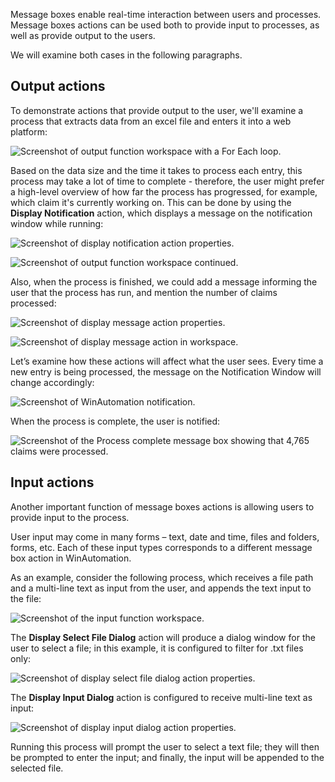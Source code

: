 Message boxes enable real-time interaction between users and processes. Message boxes actions can be used both to provide input to processes, as well as provide output to the users.

We will examine both cases in the following paragraphs.

## Output actions

To demonstrate actions that provide output to the user, we'll examine a process that extracts data from an excel file and enters it into a web platform:

![Screenshot of output function workspace with a For Each loop.](..\media\output-function-workspace.png)

Based on the data size and the time it takes to process each entry, this process may take a lot of time to complete - therefore, the user might prefer a high-level overview of how far the process has progressed, for example, which claim it's currently working on. This can be done by using the **Display Notification** action, which displays a message on the notification window while running:

![Screenshot of display notification action properties.](..\media\display-notification-action-properties.png)

![Screenshot of output function workspace continued.](..\media\output-function-workspace-continued.png)

Also, when the process is finished, we could add a message informing the user that the process has run, and mention the number of claims processed:

![Screenshot of display message action properties.](..\media\display-message-action-properties.png)

![Screenshot of display message action in workspace.](..\media\display-message-action-in-workspace.png)

Let’s examine how these actions will affect what the user sees. Every time a new entry is being processed, the message on the Notification Window will change accordingly:

![Screenshot of WinAutomation notification.](..\media\winautomation-notification.png)

When the process is complete, the user is notified:

![Screenshot of the Process complete message box showing that 4,765 claims were processed.](..\media\message-box.png)

## Input actions

Another important function of message boxes actions is allowing users to provide input to the process.

User input may come in many forms – text, date and time, files and folders, forms, etc. Each of these input types corresponds to a different message box action in WinAutomation.

As an example, consider the following process, which receives a file path and a multi-line text as input from the user, and appends the text input to the file:

![Screenshot of the input function workspace.](..\media\input-function-workspace.png)

The **Display Select File Dialog** action will produce a dialog window for the user to select a file; in this example, it is configured to filter for .txt files only:

![Screenshot of display select file dialog action properties.](..\media\display-select-file-dialog-action-properties.png)

The **Display Input Dialog** action is configured to receive multi-line text as input:

![Screenshot of display input dialog action properties.](..\media\display-input-dialog-action-properties.png)

Running this process will prompt the user to select a text file; they will then be prompted to enter the input; and finally, the input will be appended to the selected file.
